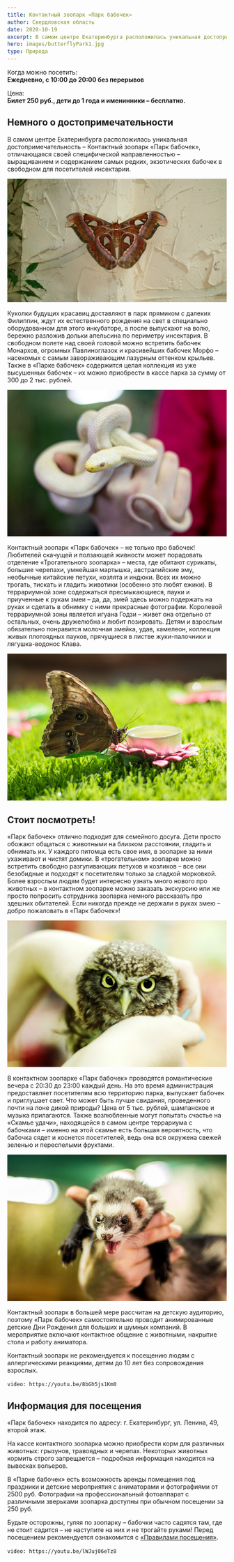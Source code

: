 ```yaml
---
title: Контактный зоопарк «Парк бабочек»
author: Свердловская область
date: 2020-10-19
excerpt: В самом центре Екатеринбурга расположилась уникальная достопримечательность – Контактный зоопарк «Парк бабочек», отличающаяся своей специфической направленностью – выращиванием и содержанием самых редких, экзотических бабочек в свободном для посетителей инсектарии. 
hero: images/butterflyPark1.jpg
type: Природа
---
```

Когда можно посетить:  
**Ежедневно, с 10:00 до 20:00 без перерывов**

Цена:  
**Билет 250 руб., дети до 1 года и именинники – бесплатно.**

## Немного о достопримечательности
В самом центре Екатеринбурга расположилась уникальная достопримечательность – Контактный зоопарк «Парк бабочек», отличающаяся своей специфической направленностью – выращиванием и содержанием самых редких, экзотических бабочек в свободном для посетителей инсектарии. 

![Трогательный зоопарк "Парк бабочек", Павлиноглазка Аттакус Атлас](images/parkbabochekekb2.jpg "Павлиноглазка Аттакус Атлас. Источник vk.com/parkbabochekekb")

Куколки будущих красавиц доставляют в парк прямиком с далеких Филиппин, ждут их естественного рождения на свет в специально оборудованном для этого инкубаторе, а после выпускают на волю, бережно разложив дольки апельсина по периметру инсектария. В свободном полете над своей головой можно встретить бабочек Монархов, огромных Павлиноглазок и красивейших бабочек Морфо – насекомых с самым завораживающим лазурным оттенком крыльев. Также в «Парке бабочек» содержится целая коллекция из уже высушенных бабочек – их можно приобрести в кассе парка за сумму от 300 до 2 тыс. рублей.

![Трогательный зоопарк "Парк бабочек", Малочешуйчетый полоз Белоснежка](images/parkbabochekekb1.jpg "Малочешуйчетый полоз Белоснежка. Источник vk.com/parkbabochekekb")

Контактный зоопарк «Парк бабочек» – не только про бабочек! Любителей скачущей и ползающей живности может порадовать отделение «Трогательного зоопарка» – места, где обитают сурикаты, большие черепахи, умнейшая мартышка, австралийские эму, необычные китайские петухи, козлята и индюки. Всех их можно трогать, тискать и гладить животики (особенно это любят ежики). В террариумной зоне содержаться пресмыкающиеся, пауки и приученные к рукам змеи – да, да, змей здесь можно подержать на руках и сделать в обнимку с ними прекрасные фотографии. Королевой террариумной зоны является игуана Годзи – живет она отдельно от остальных, очень дружелюбна и любит позировать. Детям и взрослым обязательно понравится молочная змейка, удав, хамелеон, коллекция живых плотоядных пауков, прячущиеся в листве жуки-палочники и лягушка-водонос Клава.

![Трогательный зоопарк "Парк бабочек", Бабочка Голубая Морфа](images/parkbabochekekb.jpg "Бабочка Голубая Морфа. Источник vk.com/parkbabochekekb")

## Стоит посмотреть!
«Парк бабочек» отлично подходит для семейного досуга. Дети просто обожают общаться с животными на близком расстоянии, гладить и обнимать их. У каждого питомца есть свое имя, в зоопарке за ними ухаживают и чистят домики. В «трогательном» зоопарке можно встретить свободно разгуливающих петухов и козликов – все они безобидные и подходят к посетителям только за сладкой морковкой. Более взрослым людям будет интересно узнать много нового про животных – в контактном зоопарке можно заказать экскурсию или же просто попросить сотрудника зоопарка немного рассказать про здешних обитателей. Если никогда прежде не держали в руках змею – добро пожаловать в «Парк бабочек»!

![Трогательный зоопарк "Парк бабочек", Сыч](images/parkbabochekekb3.jpg "Сыч Соломон. Источник vk.com/parkbabochekekb")

В контактном зоопарке «Парк бабочек» проводятся романтические вечера с 20:30 до 23:00 каждый день. На это время администрация предоставляет посетителям всю территорию парка, выпускает бабочек и приглушает свет. Что может быть лучше свидания, проведенного почти на лоне дикой природы? Цена от 5 тыс. рублей, шампанское и музыка прилагаются. Также возлюбленные могут попытать счастье на «Скамье удачи», находящейся в самом центре террариума с бабочками – именно на этой скамье есть большая вероятность, что бабочка сядет и коснется посетителей, ведь она вся окружена свежей зеленью и переспелыми фруктами.

![Трогательный зоопарк "Парк бабочек", Харек](images/parkbabochekekb4.jpg "Харек Зайка. Источник vk.com/parkbabochekekb")

Контактный зоопарк в большей мере рассчитан на детскую аудиторию, поэтому «Парк бабочек» самостоятельно проводит анимированные детские Дни Рождения для больших и шумных компаний. В мероприятие включают контактное общение с животными, накрытие стола и работу аниматора.

Контактный зоопарк не рекомендуется к посещению людям с аллергическими реакциями, детям до 10 лет без сопровождения взрослых.

`video: https://youtu.be/8bGh5js1Km0`
 
## Информация для посещения
«Парк бабочек» находится по адресу: г. Екатеринбург, ул. Ленина, 49, второй этаж.

На кассе контактного зоопарка можно приобрести корм для различных животных: грызунов, травоядных и черепах. Некоторых животных кормить строго запрещается – подробная информация находится на вывесках вольеров.

В «Парке бабочек» есть возможность аренды помещения под праздники и детские мероприятия с аниматорами и фотографиями от 2500 руб. Фотографии на профессиональный фотоаппарат с различными зверьками зоопарка доступны при обычном посещении за 250 руб.

Будьте осторожны, гуляя по зоопарку – бабочки часто садятся там, где не стоит садится – не наступите на них и не трогайте руками! Перед посещением рекомендуется ознакомится с [«Правилами посещения»](http://bater.ru/o-parke-babochek/pravila-posescheniya/).

`video: https://youtu.be/lWJuj06eTz8`

